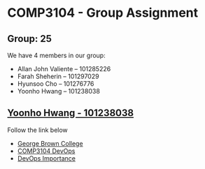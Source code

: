 # COMP3104 - Group Assignment

## Group: 25

We have 4 members in our group:

* Allan John Valiente – 101285226
* Farah Sheherin – 101297029
* Hyunsoo Cho – 101276776
* Yoonho Hwang – 101238038


## [Yoonho Hwang - 101238038](https://github.com/yhhwang20/)

Follow the link below
- [George Brown College](101238038_gb.txt)
- [COMP3104 DevOps](101238038_devops.txt)
- [DevOps Importance](101238038_sdlc.txt)